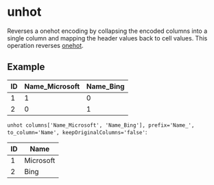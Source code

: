 # unhot

Reverses a onehot encoding by collapsing the encoded columns into a single column and mapping the header values back to cell values. This operation reverses [onehot](./onehot.md).

## Example

| ID    | Name_Microsoft | Name_Bing |
| ----- | ---------------| --------- |
| 1     | 1              | 0         |
| 2     | 0              | 1         |

`unhot columns['Name_Microsoft', 'Name_Bing'], prefix='Name_', to_column='Name', keepOriginalColumns='false'`:

| ID  | Name      |
| --- | --------- |
| 1   | Microsoft |
| 2   | Bing      |